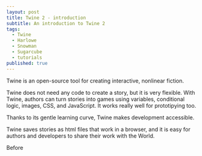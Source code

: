 ```yaml
---
layout: post
title: Twine 2 - introduction
subtitle: An introduction to Twine 2
tags:
  - Twine
  - Harlowe
  - Snowman
  - Sugarcube
  - tutorials
published: true
---
```

Twine is an open-source tool for creating interactive, nonlinear fiction.

Twine does not need any code to create a story, but it is very flexible. With Twine, authors can turn stories into games using variables, conditional logic, images, CSS, and JavaScript. It works really well for prototipying too.

Thanks to its gentle learning curve, Twine makes development accessible.

Twine saves stories as html files that work in a browser, and it is easy for authors and developers to share their work with the World.

Before 